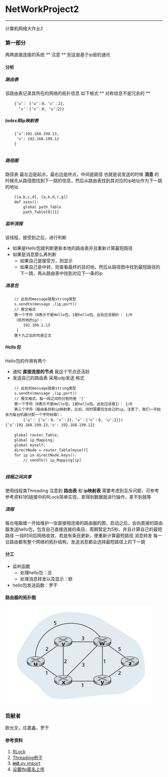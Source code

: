 # NetWorkProject2
***

计算机网络大作业2

### 第一部分
两两直接连接的系统
** 注意 ** 到这是基于ip层的通讯

#### 分析
##### 路由表
该路由表记录其所在的网络的拓扑信息
如下格式
** 对称信息不是冗余的 **

```
	{‘u’： {‘u’：0，‘v’：2}，
	  ‘v’：{‘v’：0, ‘u’:2}}

```

##### Index和ip映射表

```
	{‘u’:192.168.199.13,
	 'v': 192.168.199.12
	}
	
```

##### 路径图
路径表
最左边是起点，最右边是终点，中间是路径
也就是说发送的时候 **消息** 的时候先从路径图找到下一跳的信息，然后从路由表找到其对应的ip地址作为下一跳的地址

```
	[[a,b,c,d], [a,b,d,r,g]]	
	def xxxx():
	    global path_Table
	    path_Table[0][1]
```

##### 监听流程
该线程，接受到之后，进行判断
* 如果是Hello包就判断更新本地的路由表并且重新计算最短路径
* 如果是消息那么再判断
	* 如果自己是接受方，则显示 
	* 如果自己是中转，则查看最终的目的地，然后从路径图中找到最短路径的下一跳，再从路由表中找到对应下一条的ip
	
##### 消息包

```
	// 此处的message就是string类型
	s.sendto(message ,(ip,port))
	// 报文格式
	第一个字符（0表示不是Hello包，1是hello包，此处应该是0）： 1/0 
	（目的地的ip）：
		192.168.1.13
	 |
	第十九之后的均是正文

```

##### Hello包
Hello包的作用有两个
* 通知 **直接连接的节点** 我这个节点还活跃
* 发送自己的路由表
采用udp发送
格式

```
	// 此处的message就是string类型
	s.sendto(message ,(ip,port))
	// 报文格式，每一段之间的分割符是 '|'
	第一个字符（0表示不是Hello包，1是hello包，此处应该是1）： 1/0 
	第三个字符（路由条目和ip映射表，比如，同时需要包含自己的ip，注意了，我们一开始会为每台机器分配一个字符标致）：
		{‘u’： {‘u’：0，‘v’：2}，‘v’：{‘v’：0, ‘u’:2}}|{‘u’:192.168.199.13,'v': 192.168.199.12}
		
	global router_Table;
	global ip_Mapping;
	global myself;
	directNode = router_Table[myself]
	for ip in directNode.keys():
	 	// sendTo() ip_Mapping[ip]
		
```

##### 线程之间共享
使用线程类Threading
注意到 **路由表**  和 **ip映射表** 需要考虑到互斥问题，可参考参考资料1的链接中的RLock简单实现，拿得到数据就进行操作，拿不到就等

##### 流程
每台电脑维一开始维护一张直接相连接的路由器的图，启动之后，会向直接的路由器发送hello包，包含自己直接连接的条目，周期暂定为5秒，并且计算自己的最短路径
一段时间后网络收敛，若是有条目更新，便重新计算最短路径
消息转发
每一台路由都有整个网络的拓扑结构，发送消息都会选择最短路径上的下一跳

#### 分工
* 监听函数
	* 处理hello包：庄
	* 处理消息转发以及显示：欧
* hello包发送函数：罗干

#### 路由器的拓扑图
![](./Image/router.png)

### 贡献者
欧光文，庄嘉鑫，罗干

#### 参考资料
1. [RLock](https://harveyqing.gitbooks.io/python-read-and-write/content/python_advance/python_thread_sync.html)
2. [Threading例子](http://www.ourunix.org/post/206.html)
3. [__init__.py import](http://blog.sina.com.cn/s/blog_615c388d01017b5o.html)
4. [设置ftp匿名上传](http://www.cnblogs.com/cocoajin/p/3761414.html)
